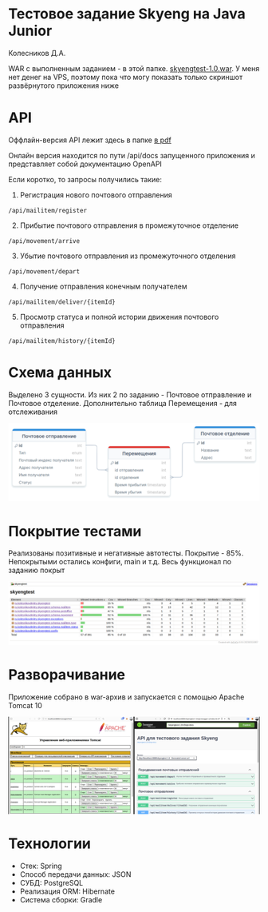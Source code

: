 # Тестовое задание Skyeng на Java Junior

Колесников Д.А.

WAR с выполненным заданием - в этой папке. [skyengtest-1.0.war](skyengtest-1.0.war). У меня нет денег на VPS, поэтому пока что могу показать только скриншот развёрнутого приложения ниже

# API

Оффлайн-версия API лежит здесь в папке [в pdf](readme-files/open-api.pdf)

Онлайн версия находится по пути /api/docs запущенного приложения и представляет собой документацию OpenAPI

Если коротко, то запросы получились такие:

1. Регистрация нового почтового отправления

```
/api/mailitem/register
```

2. Прибытие почтового отправления в промежуточное отделение

```
/api/movement/arrive
```

3. Убытие почтового отправления из промежуточного отделения

```
/api/movement/depart
```

4. Получение отправления конечным получателем

```
/api/mailitem/deliver/{itemId}
```

5. Просмотр статуса и полной истории движения почтового отправления

```
/api/mailitem/history/{itemId}
```

# Схема данных

Выделено 3 сущности. Из них 2 по заданию - Почтовое отправление и Почтовое отделение. Дополнительно таблица Перемещения - для отслеживания

![Схема данных](readme-files/schema.png)

# Покрытие тестами

Реализованы позитивные и негативные автотесты. Покрытие - 85%. Непокрытыми остались конфиги, main и т.д. Весь функционал по заданию покрыт

![Отчёт JaCoCo](readme-files/jacoco.png)

# Разворачивание

Приложение собрано в war-архив и запускается с помощью Apache Tomcat 10

![Apache Tomcat](readme-files/tomcat.png)

# Технологии

- Стек: Spring
- Способ передачи данных: JSON
- СУБД: PostgreSQL
- Реализация ORM: Hibernate
- Система сборки: Gradle
